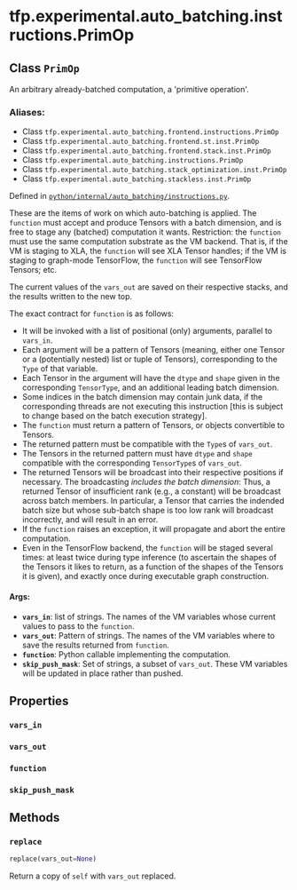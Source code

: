 <div itemscope itemtype="http://developers.google.com/ReferenceObject">
<meta itemprop="name" content="tfp.experimental.auto_batching.instructions.PrimOp" />
<meta itemprop="path" content="Stable" />
<meta itemprop="property" content="vars_in"/>
<meta itemprop="property" content="vars_out"/>
<meta itemprop="property" content="function"/>
<meta itemprop="property" content="skip_push_mask"/>
<meta itemprop="property" content="replace"/>
</div>

# tfp.experimental.auto_batching.instructions.PrimOp

## Class `PrimOp`

An arbitrary already-batched computation, a 'primitive operation'.



### Aliases:

* Class `tfp.experimental.auto_batching.frontend.instructions.PrimOp`
* Class `tfp.experimental.auto_batching.frontend.st.inst.PrimOp`
* Class `tfp.experimental.auto_batching.frontend.stack.inst.PrimOp`
* Class `tfp.experimental.auto_batching.instructions.PrimOp`
* Class `tfp.experimental.auto_batching.stack_optimization.inst.PrimOp`
* Class `tfp.experimental.auto_batching.stackless.inst.PrimOp`



Defined in [`python/internal/auto_batching/instructions.py`](https://github.com/tensorflow/probability/tree/master/tensorflow_probability/python/internal/auto_batching/instructions.py).

<!-- Placeholder for "Used in" -->

These are the items of work on which auto-batching is applied.  The
`function` must accept and produce Tensors with a batch dimension,
and is free to stage any (batched) computation it wants.
Restriction: the `function` must use the same computation substrate
as the VM backend.  That is, if the VM is staging to XLA, the
`function` will see XLA Tensor handles; if the VM is staging to
graph-mode TensorFlow, the `function` will see TensorFlow Tensors;
etc.

The current values of the `vars_out` are saved on their respective
stacks, and the results written to the new top.

The exact contract for `function` is as follows:
- It will be invoked with a list of positional (only) arguments,
  parallel to `vars_in`.
- Each argument will be a pattern of Tensors (meaning, either one
  Tensor or a (potentially nested) list or tuple of Tensors),
  corresponding to the `Type` of that variable.
- Each Tensor in the argument will have the `dtype` and `shape`
  given in the corresponding `TensorType`, and an additional leading
  batch dimension.
- Some indices in the batch dimension may contain junk data, if the
  corresponding threads are not executing this instruction [this is
  subject to change based on the batch execution strategy].
- The `function` must return a pattern of Tensors, or objects
  convertible to Tensors.
- The returned pattern must be compatible with the `Type`s of
  `vars_out`.
- The Tensors in the returned pattern must have `dtype` and `shape`
  compatible with the corresponding `TensorType`s of `vars_out`.
- The returned Tensors will be broadcast into their respective
  positions if necessary.  The broadcasting _includes the batch
  dimension_: Thus, a returned Tensor of insufficient rank (e.g., a
  constant) will be broadcast across batch members.  In particular,
  a Tensor that carries the indended batch size but whose sub-batch
  shape is too low rank will broadcast incorrectly, and will result
  in an error.
- If the `function` raises an exception, it will propagate and abort
  the entire computation.
- Even in the TensorFlow backend, the `function` will be staged
  several times: at least twice during type inference (to ascertain
  the shapes of the Tensors it likes to return, as a function of the
  shapes of the Tensors it is given), and exactly once during
  executable graph construction.

#### Args:


* <b>`vars_in`</b>: list of strings.  The names of the VM variables whose
  current values to pass to the `function`.
* <b>`vars_out`</b>: Pattern of strings.  The names of the VM variables
  where to save the results returned from `function`.
* <b>`function`</b>: Python callable implementing the computation.
* <b>`skip_push_mask`</b>: Set of strings, a subset of `vars_out`.  These VM variables
  will be updated in place rather than pushed.

## Properties

<h3 id="vars_in"><code>vars_in</code></h3>




<h3 id="vars_out"><code>vars_out</code></h3>




<h3 id="function"><code>function</code></h3>




<h3 id="skip_push_mask"><code>skip_push_mask</code></h3>






## Methods

<h3 id="replace"><code>replace</code></h3>

``` python
replace(vars_out=None)
```

Return a copy of `self` with `vars_out` replaced.




